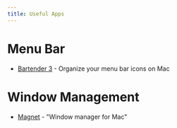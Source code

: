 ```yaml
---
title: Useful Apps
---
```


# Menu Bar
* [Bartender 3](https://www.macbartender.com/) - Organize your menu bar icons on Mac

# Window Management
* [Magnet](https://magnet.crowdcafe.com/) - "Window manager for Mac"